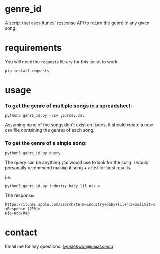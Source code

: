 # genre_id
A script that uses Itunes' response API to return the genre of any given song.

# requirements
You will need the ```requests``` library for this script to work.
```
pip install requests
```

# usage
### To get the genre of multiple songs in a spreadsheet:

```
python3 genre_id.py -csv yourcsv.csv
```
Assuming none of the songs don't exist on Itunes, it should create a new csv file containing the genres of each song.

### To get the genre of a single song:

```
python3 genre_id.py query
```

The query can be anything you would use to look for the song. I would personally recommend making it song + artist for best results.

i.e.
```
python3 genre_id.py industry baby lil nas x
```
The response: 
```
https://itunes.apple.com/search?term=industry+baby+lil+nas+x&limit=1 <Response [200]>
Hip-Hop/Rap
```
# contact
Email me for any questions: hyukjekwon@umass.edu
